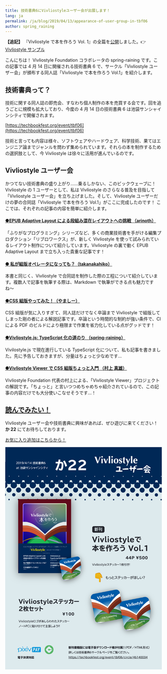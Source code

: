 ```yaml
---
title: 技術書典6にVivliostyleユーザー会が出展します！
lang: ja
permalink: /ja/blog/2019/04/13/appearance-of-user-group-in-tbf06
author: spring_raining
---
```


**【追記】** 『Vivliostyle で本を作ろう Vol. 1』の全篇を[公開](https://vivliostyle.org/viewer/#b=https://vivliostyle.github.io/vivliostyle_doc/ja/vivliostyle-user-group-vol1/index.html&renderAllPages=true)しました。👉[Vivliostyle サンプル](/ja/samples/)

こんにちは！ Vivliostyle Foundation コラボレータの spring-raining です。この記事では 4 月 14 日に開催される技術書典 6 で、サークル「Vivliostyle ユーザー会」が頒布する同人誌「Vivliostyle で本を作ろう Vol.1」を紹介します。

## 技術書典って？

技術に関する同人誌の即売会、すなわち個人制作の本を売買する会です。回を追うごとに規模も拡大しており、今度の 4 月 14 日の技術書典 6 は池袋サンシャインシティで開催されます。

[https://techbookfest.org/event/tbf06](https://techbookfest.org/event/tbf06)

技術と言っても内容は様々、ソフトウェアやハードウェア、科学技術、果てはエンジニア論までジャンルを問わず集められています。それらの本を制作するための選択肢として、今 Vivliostyle は徐々に活用が進んでいるのです。

## Vivliostyle ユーザー会

かつてない技術書典の盛り上がり……乗るしかない、このビックウェーブに！ Vivliostyle の 1 ユーザーとして、私は Vivliostyle のさらなる普及を目指して「Vivliostyle ユーザー会」を立ち上げました。そして、Vivliostyle ユーザーだけの夢の合同誌「Vivliostyle で本を作ろう Vol.1」がここに完成したのです！ ここでは、それぞれの記事の内容を簡単に紹介します。

#### [●EPUB Adaptive Layout による段組み混在レイアウトへの挑戦 （arinoth）](<https://vivliostyle.org/viewer/#b=https://vivliostyle.github.io/vivliostyle_doc/ja/vivliostyle-user-group-vol1/index.html&f=epubcfi(/6!)>)

「ふりがなプログラミング」シリーズなど、多くの商業技術書を手がける編集プロダクション「リブロワークス」が、新しく Vivliostyle を使って試みられているレイアウト制作について紹介しています。Vivliostyle の裏で動く EPUB Adaptive Layout まで立ち入った貴重な記事です！

#### [● 私が組版オペレータになっても？（takanakahiko）](<https://vivliostyle.org/viewer/#b=https://vivliostyle.github.io/vivliostyle_doc/ja/vivliostyle-user-group-vol1/index.html&f=epubcfi(/8!)>)

本書と同じく、Vivliostyle で合同誌を制作した際の工程について紹介しています。複数人で記事を執筆する際は、Markdown で執筆ができる点も魅力ですね〜

#### [●CSS 組版やってみた！（やましー）](<https://vivliostyle.org/viewer/#b=https://vivliostyle.github.io/vivliostyle_doc/ja/vivliostyle-user-group-vol1/index.html&f=epubcfi(/10!)>)

CSS 組版が気に入りすぎて、同人誌だけでなく卒論まで Vivliostyle で組版してしまった剛の者による解説記事です。卒論という時間的な制約が強い条件で、CI による PDF のビルドにより極限まで作業を省力化している点がグッドです！

#### [●Vivliostyle.js: TypeScript 化の道のり （spring-raining）](<https://vivliostyle.org/viewer/#b=https://vivliostyle.github.io/vivliostyle_doc/ja/vivliostyle-user-group-vol1/index.html&f=epubcfi(/12!)>)

Vivilostyle.js で現在進行している TypeScript 化について、私も記事を書きました。先に予告しておきますが、分量はちょっと少なめです…

#### [●Vivliostyle Viewer で CSS 組版ちょっと入門 （村上 真雄）](<https://vivliostyle.org/viewer/#b=https://vivliostyle.github.io/vivliostyle_doc/ja/vivliostyle-user-group-vol1/index.html&f=epubcfi(/14!)>)

Vivliostyle Foundation 代表の村上による、「Vivliostyle Viewer」プロジェクトの解説です。「ちょっと」と言いつつめちゃめちゃ紹介されているので、この記事の内容だけでも大分使いこなせそうです…！

## [読んでみたい！](https://vivliostyle.org/viewer/#b=https://vivliostyle.github.io/vivliostyle_doc/ja/vivliostyle-user-group-vol1/index.html&renderAllPages=true)

Vivliostyle ユーザー会や技術書典に興味があれば、ぜひ遊びに来てください！ **か 22** にてお待ちしております。

[お気に入り追加はこちらから！](https://techbookfest.org/event/tbf06/circle/46140004)

![おしながき](/assets/posts/2019-04-13-appearance-of-user-group-in-tbf06/oshinagaki.png)
